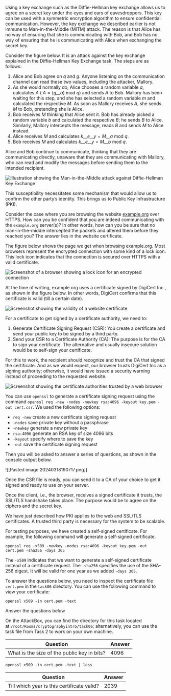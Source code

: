 Using a key exchange such as the Diffie-Hellman key exchange allows us to agree on a secret key under the eyes and ears of eavesdroppers. This key can be used with a symmetric encryption algorithm to ensure confidential communication. However, the key exchange we described earlier is not immune to Man-in-the-Middle (MITM) attack. The reason is that Alice has no way of ensuring that she is communicating with Bob, and Bob has no way of ensuring that he is communicating with Alice when exchanging the secret key.

Consider the figure below. It is an attack against the key exchange explained in the Diffie-Hellman Key Exchange task. The steps are as follows:

1. Alice and Bob agree on _q_ and _g_. Anyone listening on the communication channel can read these two values, including the attacker, Mallory.
2. As she would normally do, Alice chooses a random variable _a_, calculates _A_ ( _A_ = (_g__a_) mod _q_) and sends _A_ to Bob. Mallory has been waiting for this step, and she has selected a random variable _m_ and calculated the respective _M_. As soon as Mallory receives _A_, she sends _M_ to Bob, pretending she is Alice.
3. Bob receives _M_ thinking that Alice sent it. Bob has already picked a random variable _b_ and calculated the respective _B_; he sends _B_ to Alice. Similarly, Mallory intercepts the message, reads _B_ and sends _M_ to Alice instead.
4. Alice receives _M_ and calculates _k__e__y_ = _M__a_ mod _q_.
5. Bob receives _M_ and calculates _k__e__y_ = _M__b_ mod _q_.

Alice and Bob continue to communicate, thinking that they are communicating directly, unaware that they are communicating with Mallory, who can read and modify the messages before sending them to the intended recipient.

![Illustration showing the Man-in-the-Middle attack against Diffie-Hellman Key Exchange](https://tryhackme-images.s3.amazonaws.com/user-uploads/5f04259cf9bf5b57aed2c476/room-content/640464d74c639afe684eed13c6707229.png)  

This susceptibility necessitates some mechanism that would allow us to confirm the other party’s identity. This brings us to Public Key Infrastructure (PKI).

Consider the case where you are browsing the website [example.org](https://example.org/) over HTTPS. How can you be confident that you are indeed communicating with the `example.org` server(s)? In other words, how can you be sure that no man-in-the-middle intercepted the packets and altered them before they reached you? The answer lies in the website certificate.

The figure below shows the page we get when browsing example.org. Most browsers represent the encrypted connection with some kind of a lock icon. This lock icon indicates that the connection is secured over HTTPS with a valid certificate.

![Screenshot of a browser showing a lock icon for an encrypted connection](https://tryhackme-images.s3.amazonaws.com/user-uploads/5f04259cf9bf5b57aed2c476/room-content/0c5bba05433f39f193e19b111a623f33.png)  

At the time of writing, example.org uses a certificate signed by DigiCert Inc., as shown in the figure below. In other words, DigiCert confirms that this certificate is valid (till a certain date).

![Screenshot showing the validity of a website certificate](https://tryhackme-images.s3.amazonaws.com/user-uploads/5f04259cf9bf5b57aed2c476/room-content/22c1e51aec7038f6247317f8c3299616.png)  

For a certificate to get signed by a certificate authority, we need to:

1. Generate Certificate Signing Request (CSR): You create a certificate and send your public key to be signed by a third party.
2. Send your CSR to a Certificate Authority (CA): The purpose is for the CA to sign your certificate. The alternative and usually insecure solution would be to self-sign your certificate.

For this to work, the recipient should recognize and trust the CA that signed the certificate. And as we would expect, our browser trusts DigiCert Inc as a signing authority; otherwise, it would have issued a security warning instead of proceeding to the requested website.

![Screenshot showing the certificate authorities trusted by a web browser](https://tryhackme-images.s3.amazonaws.com/user-uploads/5f04259cf9bf5b57aed2c476/room-content/0892193b8b3defdc3cedbc1dcf1843a8.png)  

You can use `openssl` to generate a certificate signing request using the command `openssl req -new -nodes -newkey rsa:4096 -keyout key.pem -out cert.csr`. We used the following options:

- `req -new` create a new certificate signing request
- `-nodes` save private key without a passphrase
- `-newkey` generate a new private key
- `rsa:4096` generate an RSA key of size 4096 bits
- `-keyout` specify where to save the key
- `-out` save the certificate signing request

Then you will be asked to answer a series of questions, as shown in the console output below.

![[Pasted image 20240318190717.png]]

Once the CSR file is ready, you can send it to a CA of your choice to get it signed and ready to use on your server.

Once the client, i.e., the browser, receives a signed certificate it trusts, the SSL/TLS handshake takes place. The purpose would be to agree on the ciphers and the secret key.

We have just described how PKI applies to the web and SSL/TLS certificates. A trusted third party is necessary for the system to be scalable.

For testing purposes, we have created a self-signed certificate. For example, the following command will generate a self-signed certificate.

`openssl req -x509 -newkey -nodes rsa:4096 -keyout key.pem -out cert.pem -sha256 -days 365`

The `-x509` indicates that we want to generate a self-signed certificate instead of a certificate request. The `-sha256` specifies the use of the SHA-256 digest. It will be valid for one year as we added `-days 365`.

To answer the questions below, you need to inspect the certificate file `cert.pem` in the `task06` directory. You can use the following command to view your certificate:

`openssl x509 -in cert.pem -text`

Answer the questions below

On the AttackBox, you can find the directory for this task located at `/root/Rooms/cryptographyintro/task06`; alternatively, you can use the task file from Task 2 to work on your own machine.

| Question                                    | Answer |
| ------------------------------------------- | ------ |
| What is the size of the public key in bits? | 4096   |
```
openssl x509 -in cert.pem -text | less
```


| Question                                   | Answer |
| ------------------------------------------ | ------ |
| Till which year is this certificate valid? | 2039   |
